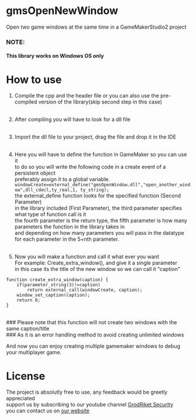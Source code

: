 # gmsOpenNewWindow
Open two game windows at the same time in a GameMakerStudio2 project

### <b>NOTE:</b>
#### This library works on Windows OS only

# How to use
1. Compile the cpp and the header file or you can also use the pre-compiled version of the library(skip second step in this case)<br/><br/>

2. After compiling you will have to look for a dll file <br/><br/>

3. Import the dll file to your project, drag the file and drop it in the IDE<br/><br/>

4. Here you will have to define the function in GameMaker so you can use it<br/>
to do so you will write the following code in a create event of a persistent object<br/>
preferably assign it to a global variable.<br/>
``windowCreate=external_define("gmsOpenWindow.dll","open_another_window",dll_cdecl,ty_real,1, ty_string);``<br/>
the external_define function looks for the specified function (Second Parameter)<br/>
in the library included (First Parameter), the third parameter specifies what type of function call is it<br/>
the fourth parameter is the return type, the fifth parameter is how many parameters the function in the library takes in<br/>
and depending on how many parameters you will pass in the datatype for each parameter in the 5+nth parameter.<br/><br/>

5. Now you will make a function and call it what ever you want<br/>
For example: Create_extra_window(), and give it a single parameter<br/>
in this case its the title of the new window so we can call it "caption"<br/>
```
function create_extra_window(caption) {
    if(parameter_string(3)!=caption)
        return external_call(windowCreate, caption);
    window_set_caption(caption);
    return 0;
}
```
<br/>
### Please note that this function will not create two windows with the same caption/title<br/>
### As it is an error handling method to avoid creating unlimited windows

And now you can enjoy creating multiple gamemaker windows to debug your multiplayer game.

# License
The project is absolutly free to use, any feedback would be greetly appreciated<br/>
support us by subscribing to our youtube channel [GrodRiket Security](https://youtube.com/ITGEEKS)<br/>
you can contact us on [our website](http://grodriket.com/)

